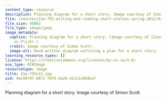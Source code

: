```yaml
---
content_type: resource
description: Planning diagram for a short story. Image courtesy of Simon Scott.
file: /courses/21w-755-writing-and-reading-short-stories-spring-2012/9ac987970871f8f4da20e5111c084ba7_21w-755s12.jpg
file_size: 46862
file_type: image/jpeg
image_metadata:
  caption: Planning diagram for a short story. (Image courtesy of [Simon Scott](http://www.flickr.com/photos/simonscott/132778746/)
    on Flickr.)
  credit: Image courtesy of Simon Scott.
  image-alt: Hand-written diagram outlining a plan for a short story.
learning_resource_types: []
license: https://creativecommons.org/licenses/by-nc-sa/4.0/
ocw_type: OCWImage
resourcetype: Image
title: 21w-755s12.jpg
uid: 9ac98797-0871-f8f4-da20-e5111c084ba7
---
```

Planning diagram for a short story. Image courtesy of Simon Scott.